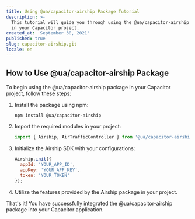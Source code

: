 ```yaml
---
title: Using @ua/capacitor-airship Package Tutorial
description: >-
  This tutorial will guide you through using the @ua/capacitor-airship package
  in your Capacitor project.
created_at: 'September 30, 2021'
published: true
slug: capacitor-airship.git
locale: en
---
```


## How to Use @ua/capacitor-airship Package

To begin using the @ua/capacitor-airship package in your Capacitor project, follow these steps:

1. Install the package using npm:
   ```bash
   npm install @ua/capacitor-airship
   ```

2. Import the required modules in your project:
   ```javascript
   import { Airship, AirTrafficController } from '@ua/capacitor-airship';
   ```

3. Initialize the Airship SDK with your configurations:
   ```javascript
   Airship.init({
     appId: 'YOUR_APP_ID',
     appKey: 'YOUR_APP_KEY',
     token: 'YOUR_TOKEN'
   });
   ```

4. Utilize the features provided by the Airship package in your project.

That's it! You have successfully integrated the @ua/capacitor-airship package into your Capacitor application.
```
```
